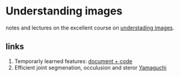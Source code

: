 # Understanding images #


notes and lectures on the excellent course on [understading
images](https://www.cs.utoronto.ca/~fidler/teaching/2019/CSC420.html). 



## links ##
1. Temporarly learned features: [document + code](https://cvlab.epfl.ch/research/page-90554-en-html/research-tilde/)
2. Efficient joint segmenation, occulusion and steror [Yamaguchi](https://ttic.uchicago.edu/~dmcallester/SPS/index.html)

